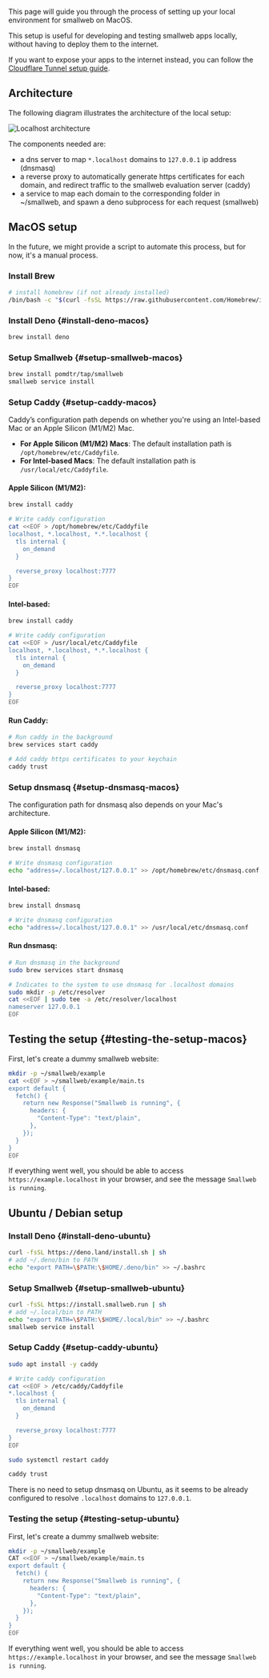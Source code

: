 This page will guide you through the process of setting up your local environment for smallweb on MacOS.

This setup is useful for developing and testing smallweb apps locally, without having to deploy them to the internet.

If you want to expose your apps to the internet instead, you can follow the [Cloudflare Tunnel setup guide](../cloudflare/cloudflare.md).

## Architecture

The following diagram illustrates the architecture of the local setup:

![Localhost architecture](./architecture.excalidraw.png)

The components needed are:

- a dns server to map `*.localhost` domains to `127.0.0.1` ip address (dnsmasq)
- a reverse proxy to automatically generate https certificates for each domain, and redirect traffic to the smallweb evaluation server (caddy)
- a service to map each domain to the corresponding folder in ~/smallweb, and spawn a deno subprocess for each request (smallweb)

## MacOS setup

In the future, we might provide a script to automate this process, but for now, it's a manual process.

### Install Brew

```sh
# install homebrew (if not already installed)
/bin/bash -c "$(curl -fsSL https://raw.githubusercontent.com/Homebrew/install/HEAD/install.sh)"
```

### Install Deno {#install-deno-macos}

```sh
brew install deno
```

### Setup Smallweb {#setup-smallweb-macos}

```sh
brew install pomdtr/tap/smallweb
smallweb service install
```

### Setup Caddy {#setup-caddy-macos}

Caddy’s configuration path depends on whether you're using an Intel-based Mac or an Apple Silicon (M1/M2) Mac.

- **For Apple Silicon (M1/M2) Macs**:
  The default installation path is `/opt/homebrew/etc/Caddyfile`.
- **For Intel-based Macs**:
  The default installation path is `/usr/local/etc/Caddyfile`.

#### Apple Silicon (M1/M2):

```sh
brew install caddy

# Write caddy configuration
cat <<EOF > /opt/homebrew/etc/Caddyfile
localhost, *.localhost, *.*.localhost {
  tls internal {
    on_demand
  }

  reverse_proxy localhost:7777
}
EOF
```

#### Intel-based:

```sh
brew install caddy

# Write caddy configuration
cat <<EOF > /usr/local/etc/Caddyfile
localhost, *.localhost, *.*.localhost {
  tls internal {
    on_demand
  }

  reverse_proxy localhost:7777
}
EOF
```

#### Run Caddy:

```sh
# Run caddy in the background
brew services start caddy

# Add caddy https certificates to your keychain
caddy trust
```

### Setup dnsmasq {#setup-dnsmasq-macos}

The configuration path for dnsmasq also depends on your Mac's architecture.

#### Apple Silicon (M1/M2):

```sh
brew install dnsmasq

# Write dnsmasq configuration
echo "address=/.localhost/127.0.0.1" >> /opt/homebrew/etc/dnsmasq.conf
```

#### Intel-based:

```sh
brew install dnsmasq

# Write dnsmasq configuration
echo "address=/.localhost/127.0.0.1" >> /usr/local/etc/dnsmasq.conf
```

#### Run dnsmasq:

```sh
# Run dnsmasq in the background
sudo brew services start dnsmasq

# Indicates to the system to use dnsmasq for .localhost domains
sudo mkdir -p /etc/resolver
cat <<EOF | sudo tee -a /etc/resolver/localhost
nameserver 127.0.0.1
EOF
```

## Testing the setup {#testing-the-setup-macos}

First, let's create a dummy smallweb website:

```sh
mkdir -p ~/smallweb/example
cat <<EOF > ~/smallweb/example/main.ts
export default {
  fetch() {
    return new Response("Smallweb is running", {
      headers: {
        "Content-Type": "text/plain",
      },
    });
  }
}
EOF
```

If everything went well, you should be able to access `https://example.localhost` in your browser, and see the message `Smallweb is running`.

## Ubuntu / Debian setup

### Install Deno {#install-deno-ubuntu}

```sh
curl -fsSL https://deno.land/install.sh | sh
# add ~/.deno/bin to PATH
echo "export PATH=\$PATH:\$HOME/.deno/bin" >> ~/.bashrc
```

### Setup Smallweb {#setup-smallweb-ubuntu}

```sh
curl -fsSL https://install.smallweb.run | sh
# add ~/.local/bin to PATH
echo "export PATH=\$PATH:\$HOME/.local/bin" >> ~/.bashrc
smallweb service install
```

### Setup Caddy {#setup-caddy-ubuntu}

```sh
sudo apt install -y caddy

# Write caddy configuration
cat <<EOF > /etc/caddy/Caddyfile
*.localhost {
  tls internal {
    on_demand
  }

  reverse_proxy localhost:7777
}
EOF

sudo systemctl restart caddy

caddy trust
```

There is no need to setup dnsmasq on Ubuntu, as it seems to be already configured to resolve `.localhost` domains to `127.0.0.1`.

### Testing the setup {#testing-setup-ubuntu}

First, let's create a dummy smallweb website:

```sh
mkdir -p ~/smallweb/example
CAT <<EOF > ~/smallweb/example/main.ts
export default {
  fetch() {
    return new Response("Smallweb is running", {
      headers: {
        "Content-Type": "text/plain",
      },
    });
  }
}
EOF
```

If everything went well, you should be able to access `https://example.localhost` in your browser, and see the message `Smallweb is running`.
